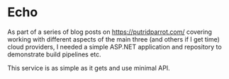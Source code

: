 # Echo

As part of a series of blog posts on https://putridparrot.com/ covering working with different aspects of the main three (and others if I get time) cloud providers, I needed a simple ASP.NET application and repository to demonstrate build pipelines etc.

This service is as simple as it gets and use minimal API.
